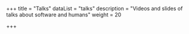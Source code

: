 +++
title = "Talks"
dataList = "talks"
description = "Videos and slides of talks about software and humans"
weight = 20

+++


